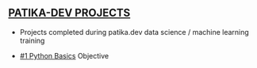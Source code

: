 ## [PATIKA-DEV PROJECTS](https://www.patika.dev/)
* Projects completed during patika.dev data science / machine learning training 

* [#1 Python Basics](https://www.patika.dev/egitimler/veri-bilimi-patikasi/python-temel)
  Objective




